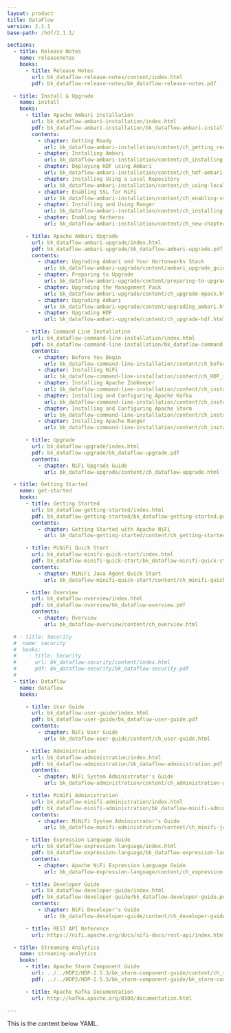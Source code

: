 ```yaml
---
layout: product
title: DataFlow
version: 2.1.1
base-path: /hdf/2.1.1/

sections:
  - title: Release Notes
    name: releasenotes
    books:
      - title: Release Notes
        url: bk_dataflow-release-notes/content/index.html
        pdf: bk_dataflow-release-notes/bk_dataflow-release-notes.pdf

  - title: Install & Upgrade
    name: install
    books:
      - title: Apache Ambari Installation
        url: bk_dataflow-ambari-installation/index.html
        pdf: bk_dataflow-ambari-installation/bk_dataflow-ambari-installation.pdf
        contents:
          - chapter: Getting Ready
            url: bk_dataflow-ambari-installation/content/ch_getting_ready.html
          - chapter: Installing Ambari
            url: bk_dataflow-ambari-installation/content/ch_installing-ambari.html
          - chapter: Deploying HDF using Ambari
            url: bk_dataflow-ambari-installation/content/ch_hdf-ambari-deployment.html
          - chapter: Installing Using a Local Repository
            url: bk_dataflow-ambari-installation/content/ch_using-local-repo.html
          - chapter: Enabling SSL for NiFi
            url: bk_dataflow-ambari-installation/content/ch_enabling-ssl-for-nifi.html
          - chapter: Installing and Using Ranger
            url: bk_dataflow-ambari-installation/content/ch_installing-and-using-ranger.html
          - chapter: Enabling Kerberos 
            url: bk_dataflow-ambari-installation/content/ch_new-chapter.html

      - title: Apache Ambari Upgrade
        url: bk_dataflow-ambari-upgrade/index.html
        pdf: bk_dataflow-ambari-upgrade/bk_dataflow-ambari-upgrade.pdf
        contents:
          - chapter: Upgrading Ambari and Your Hortonworks Stack 
            url: bk_dataflow-ambari-upgrade/content/ambari_upgrade_guide.html
          - chapter: Preparing to Upgrade 
            url: bk_dataflow-ambari-upgrade/content/preparing-to-upgrade.html
          - chapter: Upgrading the Management Pack
            url: bk_dataflow-ambari-upgrade/content/ch_upgrade-mpack.html
          - chapter: Upgrading Ambari 
            url: bk_dataflow-ambari-upgrade/content/upgrading_ambari.html
          - chapter: Upgrading HDF
            url: bk_dataflow-ambari-upgrade/content/ch_upgrade-hdf.html

      - title: Command Line Installation
        url: bk_dataflow-command-line-installation/index.html
        pdf: bk_dataflow-command-line-installation/bk_dataflow-command-line-installation.pdf
        contents:
          - chapter: Before You Begin
            url: bk_dataflow-command-line-installation/content/ch_before_you_begin.html
          - chapter: Installing NiFi
            url: bk_dataflow-command-line-installation/content/ch_HDF_installing.html
          - chapter: Installing Apache ZooKeeper
            url: bk_dataflow-command-line-installation/content/ch_install_zookeeper_chapter.html
          - chapter: Installing and Configuring Apache Kafka
            url: bk_dataflow-command-line-installation/content/ch_installing_kafka_chapter.html
          - chapter: Installing and Configuring Apache Storm
            url: bk_dataflow-command-line-installation/content/ch_installing_storm_chapter.html
          - chapter: Installing Apache Ranger
            url: bk_dataflow-command-line-installation/content/ch_installing_ranger_chapter.html

      - title: Upgrade
        url: bk_dataflow-upgrade/index.html
        pdf: bk_dataflow-upgrade/bk_dataflow-upgrade.pdf
        contents:
          - chapter: NiFi Upgrade Guide
            url: bk_dataflow-upgrade/content/ch_dataflow-upgrade.html

  - title: Getting Started
    name: get-started
    books:
      - title: Getting Started
        url: bk_dataflow-getting-started/index.html
        pdf: bk_dataflow-getting-started/bk_dataflow-getting-started.pdf
        contents:
          - chapter: Getting Started with Apache NiFi
            url: bk_dataflow-getting-started/content/ch_getting-started.html

      - title: MiNiFi Quick Start
        url: bk_dataflow-minifi-quick-start/index.html
        pdf: bk_dataflow-minifi-quick-start/bk_dataflow-minifi-quick-start.pdf
        contents:
          - chapter: MiNiFi Java Agent Quick Start 
            url: bk_dataflow-minifi-quick-start/content/ch_minifi-quick-start.html

      - title: Overview
        url: bk_dataflow-overview/index.html
        pdf: bk_dataflow-overview/bk_dataflow-overview.pdf
        contents:
          - chapter: Overview
            url: bk_dataflow-overview/content/ch_overview.html

  # - title: Security
  #  name: security
  #  books:
  #    - title: Security
  #      url: bk_dataflow-security/content/index.html
  #      pdf: bk_dataflow-security/bk_dataflow-security.pdf
  #
  - title: Dataflow
    name: dataflow
    books:

      - title: User Guide
        url: bk_dataflow-user-guide/index.html
        pdf: bk_dataflow-user-guide/bk_dataflow-user-guide.pdf
        contents:
          - chapter: NiFi User Guide
            url: bk_dataflow-user-guide/content/ch_user-guide.html

      - title: Administration
        url: bk_dataflow-administration/index.html
        pdf: bk_dataflow-administration/bk_dataflow-administration.pdf
        contents:
          - chapter: NiFi System Administrator's Guide
            url: bk_dataflow-administration/content/ch_administration-guide.html

      - title: MiNiFi Administration
        url: bk_dataflow-minifi-administration/index.html
        pdf: bk_dataflow-minifi-administration/bk_dataflow-minifi-administration.pdf
        contents:
          - chapter: MiNiFi System Administrator's Guide
            url: bk_dataflow-minifi-administration/content/ch_minifi-java-administration-guide.html

      - title: Expression Language Guide
        url: bk_dataflow-expression-language/index.html
        pdf: bk_dataflow-expression-language/bk_dataflow-expression-language.pdf
        contents:
          - chapter: Apache NiFi Expression Language Guide
            url: bk_dataflow-expression-language/content/ch_expression-language-guide.html

      - title: Developer Guide
        url: bk_dataflow-developer-guide/index.html
        pdf: bk_dataflow-developer-guide/bk_dataflow-developer-guide.pdf
        contents:
          - chapter: NiFi Developer's Guide
            url: bk_dataflow-developer-guide/content/ch_developer-guide.html

      - title: REST API Reference
        url: https://nifi.apache.org/docs/nifi-docs/rest-api/index.html

  - title: Streaming Analytics
    name: streaming-analytics
    books:
      - title: Apache Storm Component Guide
        url: ../../HDP2/HDP-2.5.3/bk_storm-component-guide/content/ch_storm-overview.html
        pdf: ../../HDP2/HDP-2.5.3/bk_storm-component-guide/bk_storm-component-guide.pdf

      - title: Apache Kafka Documentation
        url: http://kafka.apache.org/0100/documentation.html

---
```


This is the content below YAML.
